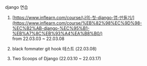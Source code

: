 django 연습

1. [https://www.inflearn.com/course/나의-첫-django-앱-만들기/](https://www.inflearn.com/course/%EB%82%98%EC%9D%98-%EC%B2%AB-django-%EC%95%B1-%EB%A7%8C%EB%93%A4%EA%B8%B0/)  
   from 22.03.03 ~ 22.03.08

2. black fommater git hook 테스트 (22.03.08)

3. Two Scoops of Django (22.03.10 ~ 22.03.17)
